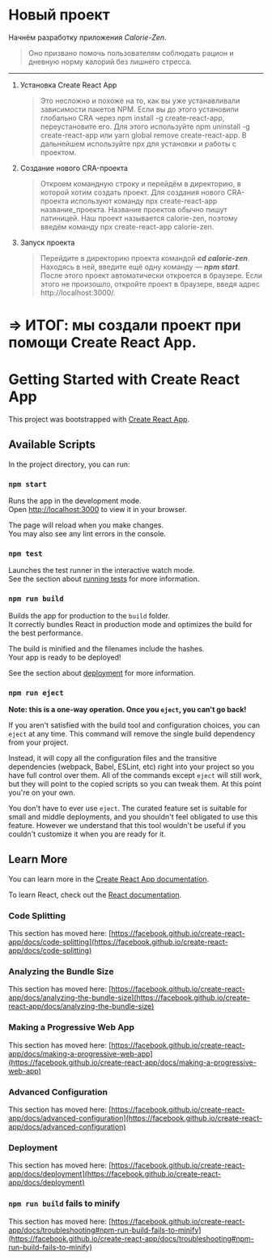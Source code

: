 # Новый проект

Начнём разработку приложения _Calorie-Zen_.

> Оно призвано помочь пользователям соблюдать рацион и дневную норму калорий без лишнего стресса.

---

1. Установка Create React App
   > Это несложно и похоже на то, как вы уже устанавливали зависимости пакетов NPM.
   > Если вы до этого установили глобально CRA через npm install -g create-react-app, переустановите его. Для этого используйте npm uninstall -g create-react-app или yarn global remove create-react-app. В дальнейшем используйте npx для установки и работы с проектом.
2. Cозданиe нового CRA-проекта
   > Откроем командную строку и перейдём в директорию, в которой хотим создать проект. Для создания нового CRA-проекта используют команду npx create-react-app название_проекта. Название проектов обычно пишут латиницей. Наш проект называется calorie-zen, поэтому введём команду npx create-react-app calorie-zen.
3. Запуск проекта
   > Перейдите в директорию проекта командой **_cd calorie-zen_**. Находясь в ней, введите ещё одну команду — **_npm start_**.
   > После этого проект автоматически откроется в браузере. Если этого не произошло, откройте проект в браузере, введя адрес http://localhost:3000/.

# => ИТОГ: мы создали проект при помощи Create React App.





# Getting Started with Create React App

This project was bootstrapped with [Create React App](https://github.com/facebook/create-react-app).

## Available Scripts

In the project directory, you can run:

### `npm start`

Runs the app in the development mode.\
Open [http://localhost:3000](http://localhost:3000) to view it in your browser.

The page will reload when you make changes.\
You may also see any lint errors in the console.

### `npm test`

Launches the test runner in the interactive watch mode.\
See the section about [running tests](https://facebook.github.io/create-react-app/docs/running-tests) for more information.

### `npm run build`

Builds the app for production to the `build` folder.\
It correctly bundles React in production mode and optimizes the build for the best performance.

The build is minified and the filenames include the hashes.\
Your app is ready to be deployed!

See the section about [deployment](https://facebook.github.io/create-react-app/docs/deployment) for more information.

### `npm run eject`

**Note: this is a one-way operation. Once you `eject`, you can't go back!**

If you aren't satisfied with the build tool and configuration choices, you can `eject` at any time. This command will remove the single build dependency from your project.

Instead, it will copy all the configuration files and the transitive dependencies (webpack, Babel, ESLint, etc) right into your project so you have full control over them. All of the commands except `eject` will still work, but they will point to the copied scripts so you can tweak them. At this point you're on your own.

You don't have to ever use `eject`. The curated feature set is suitable for small and middle deployments, and you shouldn't feel obligated to use this feature. However we understand that this tool wouldn't be useful if you couldn't customize it when you are ready for it.

## Learn More

You can learn more in the [Create React App documentation](https://facebook.github.io/create-react-app/docs/getting-started).

To learn React, check out the [React documentation](https://reactjs.org/).

### Code Splitting

This section has moved here: [https://facebook.github.io/create-react-app/docs/code-splitting](https://facebook.github.io/create-react-app/docs/code-splitting)

### Analyzing the Bundle Size

This section has moved here: [https://facebook.github.io/create-react-app/docs/analyzing-the-bundle-size](https://facebook.github.io/create-react-app/docs/analyzing-the-bundle-size)

### Making a Progressive Web App

This section has moved here: [https://facebook.github.io/create-react-app/docs/making-a-progressive-web-app](https://facebook.github.io/create-react-app/docs/making-a-progressive-web-app)

### Advanced Configuration

This section has moved here: [https://facebook.github.io/create-react-app/docs/advanced-configuration](https://facebook.github.io/create-react-app/docs/advanced-configuration)

### Deployment

This section has moved here: [https://facebook.github.io/create-react-app/docs/deployment](https://facebook.github.io/create-react-app/docs/deployment)

### `npm run build` fails to minify

This section has moved here: [https://facebook.github.io/create-react-app/docs/troubleshooting#npm-run-build-fails-to-minify](https://facebook.github.io/create-react-app/docs/troubleshooting#npm-run-build-fails-to-minify)
